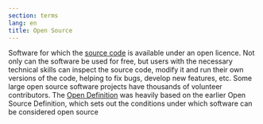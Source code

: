 ```yaml
---
section: terms
lang: en
title: Open Source
---
```


Software for which the [source code](/glossary/en/terms/source-code/) is available under an open licence. Not only can the software be used for free, but users with the necessary technical skills can inspect the source code, modify it and run their own versions of the code, helping to fix bugs, develop new features, etc. Some large open source software projects have thousands of volunteer contributors. The [Open Definition](/glossary/en/terms/open-definition/) was heavily based on the earlier Open Source Definition, which sets out the conditions under which software can be considered open source
